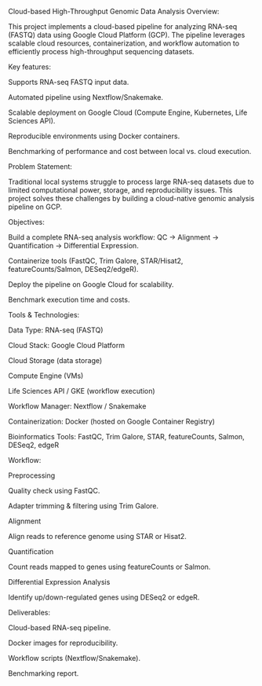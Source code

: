 Cloud-based High-Throughput Genomic Data Analysis
 Overview:

This project implements a cloud-based pipeline for analyzing RNA-seq (FASTQ) data using Google Cloud Platform (GCP).
The pipeline leverages scalable cloud resources, containerization, and workflow automation to efficiently process high-throughput sequencing datasets.

Key features:

Supports RNA-seq FASTQ input data.

Automated pipeline using Nextflow/Snakemake.

Scalable deployment on Google Cloud (Compute Engine, Kubernetes, Life Sciences API).

Reproducible environments using Docker containers.

Benchmarking of performance and cost between local vs. cloud execution.

 Problem Statement:

Traditional local systems struggle to process large RNA-seq datasets due to limited computational power, storage, and reproducibility issues.
This project solves these challenges by building a cloud-native genomic analysis pipeline on GCP.

 Objectives:

Build a complete RNA-seq analysis workflow: QC → Alignment → Quantification → Differential Expression.

Containerize tools (FastQC, Trim Galore, STAR/Hisat2, featureCounts/Salmon, DESeq2/edgeR).

Deploy the pipeline on Google Cloud for scalability.

Benchmark execution time and costs.

 Tools & Technologies:

Data Type: RNA-seq (FASTQ)

Cloud Stack: Google Cloud Platform

Cloud Storage (data storage)

Compute Engine (VMs)

Life Sciences API / GKE (workflow execution)

Workflow Manager: Nextflow / Snakemake

Containerization: Docker (hosted on Google Container Registry)

Bioinformatics Tools: FastQC, Trim Galore, STAR, featureCounts, Salmon, DESeq2, edgeR

 Workflow:

Preprocessing

Quality check using FastQC.

Adapter trimming & filtering using Trim Galore.

Alignment

Align reads to reference genome using STAR or Hisat2.

Quantification

Count reads mapped to genes using featureCounts or Salmon.

Differential Expression Analysis

Identify up/down-regulated genes using DESeq2 or edgeR.


 Deliverables:

Cloud-based RNA-seq pipeline.

Docker images for reproducibility.

Workflow scripts (Nextflow/Snakemake).

Benchmarking report.

 
